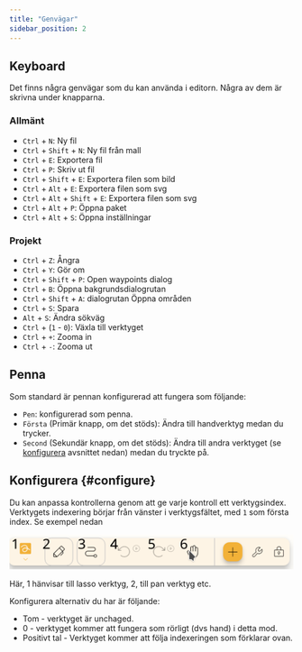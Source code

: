 ```yaml
---
title: "Genvägar"
sidebar_position: 2
---
```



## Keyboard

Det finns några genvägar som du kan använda i editorn. Några av dem är skrivna under knapparna.

### Allmänt

* `Ctrl` + `N`: Ny fil
* `Ctrl` + `Shift` + `N`: Ny fil från mall
* `Ctrl` + `E`: Exportera fil
* `Ctrl` + `P`: Skriv ut fil
* `Ctrl` + `Shift` + `E`: Exportera filen som bild
* `Ctrl` + `Alt` + `E`: Exportera filen som svg
* `Ctrl` + `Alt` + `Shift` + `E`: Exportera filen som svg
* `Ctrl` + `Alt` + `P`: Öppna paket
* `Ctrl` + `Alt` + `S`: Öppna inställningar

### Projekt

* `Ctrl` + `Z`: Ångra
* `Ctrl` + `Y`: Gör om
* `Ctrl` + `Shift` + `P`: Open waypoints dialog
* `Ctrl` + `B`: Öppna bakgrundsdialogrutan
* `Ctrl` + `Shift` + `A`: dialogrutan Öppna områden
* `Ctrl` + `S`: Spara
* `Alt` + `S`: Ändra sökväg
* `Ctrl` + (`1` - `0`): Växla till verktyget
* `Ctrl` + `+`: Zooma in
* `Ctrl` + `-`: Zooma ut

## Penna

Som standard är pennan konfigurerad att fungera som följande:
* `Pen`: konfigurerad som penna.
* `Första` (Primär knapp, om det stöds): Ändra till handverktyg medan du trycker.
* `Second` (Sekundär knapp, om det stöds): Ändra till andra verktyget (se [konfigurera](#configure) avsnittet nedan) medan du tryckte på.



## Konfigurera {#configure}

Du kan anpassa kontrollerna genom att ge varje kontroll ett verktygsindex. Verktygets indexering börjar från vänster i verktygsfältet, med `1` som första index. Se exempel nedan

![verktygsfältet numrerat](toolbar_numbered.png)

Här, 1 hänvisar till lasso verktyg, 2, till pan verktyg etc.

Konfigurera alternativ du har är följande:

* Tom - verktyget är unchaged.
* 0 - verktyget kommer att fungera som rörligt (dvs hand) i detta mod.
* Positivt tal - Verktyget kommer att följa indexeringen som förklarar ovan. 


